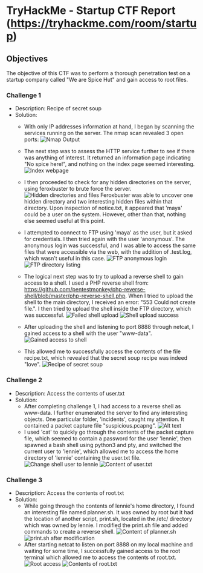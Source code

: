 # TryHackMe - Startup CTF Report (https://tryhackme.com/room/startup)

## Objectives
The objective of this CTF was to perform a thorough penetration test on a startup company called "We are Spice Hut" and gain access to root files.

### Challenge 1
- Description: Recipe of secret soup
- Solution: 
    * With only IP addresses information at hand, I began by scanning the services running on the server. The nmap scan revealed 3 open ports:
        ![Nmap Output](files/image.png)

    * The next step was to assess the HTTP service further to see if there was anything of interest. It returned an information page indicating "No spice here!", and nothing on the index page seemed interesting.
        ![Index webpage](files/image-1.png)

    * I then proceeded to check for any hidden directories on the server, using feroxbuster to brute force the server.
        ![Hidden directories and files](files/image-2.png)
        Feroxbuster was able to uncover one hidden directory and two interesting hidden files within that directory. Upon inspection of notice.txt, it appeared that 'maya' could be a user on the system. However, other than that, nothing else seemed useful at this point. 

    * I attempted to connect to FTP using 'maya' as the user, but it asked for credentials. I then tried again with the user 'anonymous'. The anonymous login was successful, and I was able to access the same files that were accessible via the web, with the addition of .test.log, which wasn't useful in this case.
        ![FTP anonymous login](files/image-3.png) ![FTP directory listing](files/image-4.png)

    * The logical next step was to try to upload a reverse shell to gain access to a shell. I used a PHP reverse shell from: https://github.com/pentestmonkey/php-reverse-shell/blob/master/php-reverse-shell.php. When I tried to upload the shell to the main directory, I received an error: "553 Could not create file.". I then tried to upload the shell inside the FTP directory, which was successful.
        ![Failed shell upload](files/image-5.png) ![Shell upload success](files/image-6.png)

    * After uploading the shell and listening to port 8888 through netcat, I gained access to a shell with the user "www-data".
        ![Gained access to shell](files/image-7.png)

    * This allowed me to successfully access the contents of the file recipe.txt, which revealed that the secret soup recipe was indeed "love".
        ![Recipe of secret soup](files/image-8.png)

### Challenge 2
- Description: Access the contents of user.txt
- Solution:
    * After completing challenge 1, I had access to a reverse shell as www-data. I further enumerated the server to find any interesting objects. One particular folder, 'incidents', caught my attention. It contained a packet capture file "suspicious.pcapng".
            ![Alt text](files/image-9.png)
    * I used 'cat' to quickly go through the contents of the packet capture file, which seemed to contain a password for the user 'lennie', then spawned a bash shell using python3 and pty, and switched the current user to 'lennie', which allowed me to access the home directory of 'lennie' containing the user.txt file.
            ![Change shell user to lennie](files/image-10.png) ![Content of user.txt](files/image-11.png)

### Challenge 3
- Description: Access the contents of root.txt
- Solution:
    * While going through the contents of lennie's home directory, I found an interesting file named planner.sh. It was owned by root but it had the location of another script, print.sh, located in the /etc/ directory which was owned by lennie. I modified the print.sh file and added commands to create a reverse shell.
        ![Content of planner.sh](files/image-12.png) ![print.sh after modification](files/image-13.png)
    * After starting netcat to listen on port 8888 on my local machine and waiting for some time, I successfully gained access to the root terminal which allowed me to access the contents of root.txt.
        ![Root access](files/image-14.png) ![Contents of root.txt](files/image-15.png)